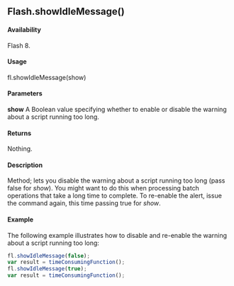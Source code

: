 ## Flash.showIdleMessage()

#### Availability

Flash 8.

#### Usage

fl.showIdleMessage(show)

#### Parameters

**show** A Boolean value specifying whether to enable or disable the warning about a script running too long.

#### Returns

Nothing.

#### Description

Method; lets you disable the warning about a script running too long (pass false for *show*). You might want to do this when processing batch operations that take a long time to complete. To re-enable the alert, issue the command again, this time passing true for *show*.

#### Example

The following example illustrates how to disable and re-enable the warning about a script running too long:

```javascript
fl.showIdleMessage(false);
var result = timeConsumingFunction();
fl.showIdleMessage(true);
var result = timeConsumingFunction();
```
